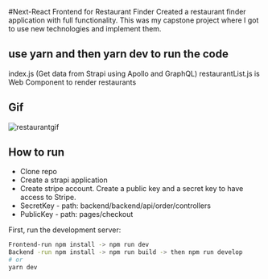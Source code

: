 #Next-React Frontend for Restaurant Finder
Created a restaurant finder application with full functionality. This was my capstone project where I got to use new technologies and implement them.   

## use yarn and then yarn dev to run the code

index.js (Get data from Strapi using Apollo and GraphQL)
restaurantList.js is Web Component to render restaurants

## Gif 
![restaurantgif](https://user-images.githubusercontent.com/76239901/141482807-55ec76ac-a23c-463b-937a-70a20b4bd245.gif)

## How to run
 - Clone repo
 - Create a strapi application
 - Create stripe account. Create a public key and a secret key to have access to Stripe. 
 - SecretKey - path: backend/backend/api/order/controllers
 - PublicKey - path: pages/checkout

First, run the development server:

```bash
Frontend-run npm install -> npm run dev
Backend -run npm install -> npm run build -> then npm run develop
# or
yarn dev
``` 



